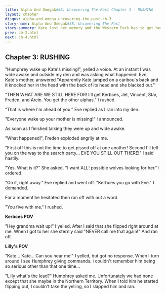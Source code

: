 ```yaml
---
title: Alpha And Omega&#58; Uncovering The Past Chapter 3 - RUSHING
layout: chapter
disqus: alpha-and-omega-uncovering-the-past-ch-3
story-name: Alpha And Omega&#58; Uncovering The Past
story-summory: Kate lost her memory and the Western Pack has to get her back but will she come back after she meets Caileb the old Southern Pack Leader?
prev: ch-2.html
next: ch-4.html
---
```


## Chapter 3:  RUSHING ##

"Humphrey wake up Kate's missing!", yelled a voice.
At an instant I was wide awake and outside my den and was asking what happened.
Eve, Kate's mother, answered "Apparently Kate jumped on a caribou's back and it knocked her in the head with the back of its head and she blacked out."

"THEN WHAT ARE WE STILL HERE FOR! I'll get Kerbces, Jet, Vincent, Star, Freden, and Arein. You get the other alphas." I rushed.

"That is where I'm ahead of you." Eve replied as I ran into my den.

"Everyone wake up your mother is missing!" I announced.

As soon as I finished talking they were up and wide awake.

"What happened!", Freden exploded angrily at me.

"First off this is not the time to get pissed off at one another! Second I'll tell you on the way to the search party... EVE YOU STILL OUT THERE!" I said hastily.

"Yes. What is it?" She asked. "I want ALL! possible wolves looking for her." I ordered.

"On it, right away." Eve replied and went off. "Kerbces you go with Eve." I demanded.

For a moment he hesitated then ran off with out a word.

"You five with me." I rushed.

**Kerbces POV**

"Hey grandma wait up!" I yelled. After I said that she flipped right around at me. When I got to her she sternly said "NEVER call me that again!" And ran off.

**Lilly's POV**

"Kate... Kate... Can you hear me!" I yelled, but got no response. When I turn around I see Humphrey giving commands. I couldn't remember him being so serious other than that one time...

"Lilly what's the lead?" Humphrey asked me. Unfortunately we had none except that she maybe in the Northern Territory. When I told him he started flipping out, I couldn't take the yelling, so I slapped him and ran.